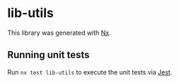 # lib-utils

This library was generated with [Nx](https://nx.dev).

## Running unit tests

Run `nx test lib-utils` to execute the unit tests via [Jest](https://jestjs.io).
